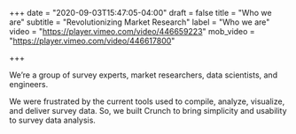 +++
date = "2020-09-03T15:47:05-04:00"
draft = false
title = "Who we are"
subtitle = "Revolutionizing Market Research"
label = "Who we are"
video = "https://player.vimeo.com/video/446659223"
mob_video = "https://player.vimeo.com/video/446617800"

+++

We’re a group of  survey experts, market researchers, data scientists, and engineers.  

We were frustrated by the current tools used to compile, analyze, visualize, and deliver survey data. So, we built Crunch to bring simplicity and usability to survey data analysis.
